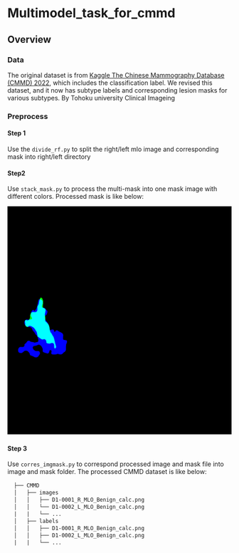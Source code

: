 # Multimodel_task_for_cmmd

## Overview

### Data
The original dataset is from [Kaggle The Chinese Mammography Database (CMMD) 2022](https://www.kaggle.com/datasets/tommyngx/cmmd2022), which includes the classification label. 
We revised this dataset, and it now has subtype labels and corresponding lesion masks for various subtypes. By Tohoku university Clinical Imageing

### Preprocess

#### Step 1

Use the ```divide_rf.py``` to split the right/left mlo image and corresponding mask into right/left directory

#### Step2

Use ```stack_mask.py``` to process the multi-mask into one mask image with different colors.
Processed mask is like below:

![image](https://github.com/liruili1/multimodel_task_for_cmmd/blob/main/sample/mask_sample.png)

#### Step 3

Use ```corres_imgmask.py``` to correspond processed image and mask file into image and mask folder.
The processed CMMD dataset is like below:
  ```
    ├── CMMD
    │   ├── images
    │   │   ├── D1-0001_R_MLO_Benign_calc.png
    │   │   └── D1-0002_L_MLO_Benign_calc.png
    |   |   └── ...
    │   ├── labels
    │   │   ├── D1-0001_R_MLO_Benign_calc.png
    │   │   ├── D1-0002_L_MLO_Benign_calc.png
    |   |   └── ...


```



